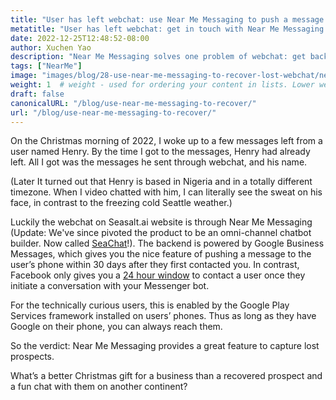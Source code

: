 ```yaml
---
title: "User has left webchat: use Near Me Messaging to push a message to them!"
metatitle: "User has left webchat: get in touch with Near Me Messaging!"
date: 2022-12-25T12:48:52-08:00
author: Xuchen Yao
description: "Near Me Messaging solves one problem of webchat: get back in touch with your user even *after* they’ve left the conversation."
tags: ["NearMe"]
image: "images/blog/28-use-near-me-messaging-to-recover-lost-webchat/near-me-messaging-google-business-messages-recover-webchat.png"
weight: 1  # weight - used for ordering your content in lists. Lower weight gets higher precedence. So content with lower weight will come first.
draft: false
canonicalURL: "/blog/use-near-me-messaging-to-recover/"
url: "/blog/use-near-me-messaging-to-recover/"
---
```


On the Christmas morning of 2022, I woke up to a few messages left from a user named Henry. By the time I got to the messages, Henry had already left. All I got was the messages he sent through webchat, and his name.

(Later It turned out that Henry is based in Nigeria and in a totally different timezone. When I video chatted with him, I can literally see the sweat on his face, in contrast to the freezing cold Seattle weather.)

Luckily the webchat on Seasalt.ai website is through Near Me Messaging (Update: We've since pivoted the product to be an omni-channel chatbot builder. Now called [SeaChat](https://chat.seasalt.ai/?utm_source=blog)!). The backend is powered by Google Business Messages, which gives you the nice feature of pushing a message to the user’s phone within 30 days after they first contacted you. In contrast, Facebook only gives you a [24 hour window](https://developers.facebook.com/docs/messenger-platform/policy/policy-overview/) to contact a user once they initiate a conversation with your Messenger bot.

For the technically curious users, this is enabled by the Google Play Services framework installed on users’ phones. Thus as long as they have Google on their phone, you can always reach them.

So the verdict: Near Me Messaging provides a great feature to capture lost prospects.

What’s a better Christmas gift for a business than a recovered prospect and a fun chat with them on another continent?
